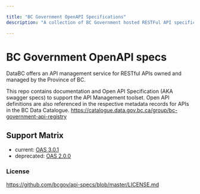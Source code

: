 ```yaml
---

title: "BC Government OpenAPI Specifications"
description: "A collection of BC Government hosted RESTFul API specifications."

---
```



# BC Government OpenAPI specs

DataBC offers an API management service for RESTful APIs owned and managed by the Province of BC. 

This repo contains documentation and Open API Specification (AKA swagger specs) to support the API Management toolset. Open API definitions are also referenced in the respective metadata records for APIs in the BC Data Catalogue. https://catalogue.data.gov.bc.ca/group/bc-government-api-registry

## Support Matrix
* current: [OAS 3.0.1](https://github.com/OAI/OpenAPI-Specification/blob/master/versions/3.0.1.md)
* deprecated: [OAS 2.0.0](https://github.com/OAI/OpenAPI-Specification/blob/master/versions/2.0.md)

### License

https://github.com/bcgov/api-specs/blob/master/LICENSE.md
